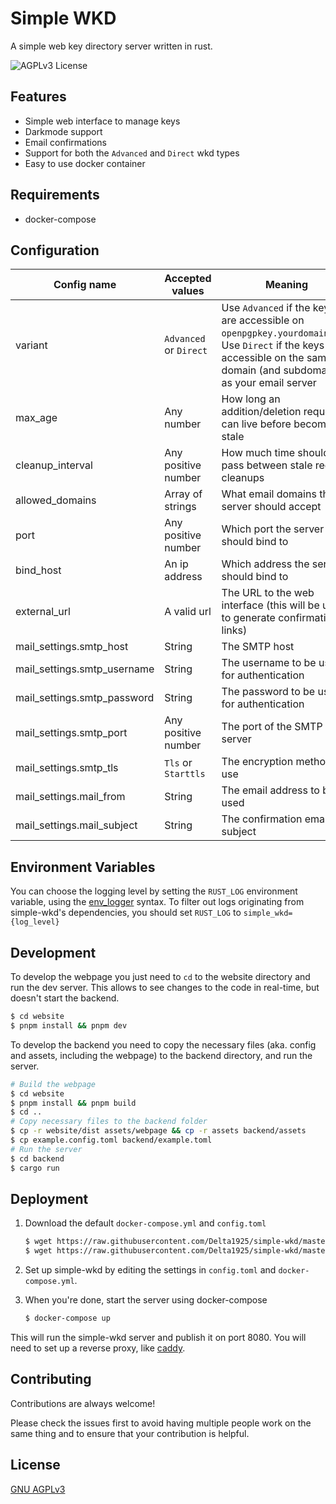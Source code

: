 
# Simple WKD

A simple web key directory server written in rust.


![AGPLv3 License](https://img.shields.io/badge/License-AGPL%20v3-blue.svg)


## Features

- Simple web interface to manage keys
- Darkmode support
- Email confirmations
- Support for both the `Advanced` and `Direct` wkd types
- Easy to use docker container


## Requirements

- docker-compose
## Configuration

Config name | Accepted values | Meaning
--- | --- | ---
variant | `Advanced` or `Direct` | Use `Advanced` if the keys are accessible on `openpgpkey.yourdomain.tld`; Use `Direct` if the keys are accessible on the same domain (and subdomain) as your email server
max_age | Any number | How long an addition/deletion request can live before becoming stale
cleanup_interval | Any positive number | How much time should pass between stale request cleanups
allowed_domains | Array of strings | What email domains this server should accept
port | Any positive number | Which port the server should bind to
bind_host | An ip address | Which address the server should bind to
external_url | A valid url | The URL to the web interface (this will be used to generate confirmation links) 
mail_settings.smtp_host | String | The SMTP host
mail_settings.smtp_username | String | The username to be used for authentication
mail_settings.smtp_password | String | The password to be used for authentication
mail_settings.smtp_port | Any positive number | The port of the SMTP server
mail_settings.smtp_tls | `Tls` or `Starttls` | The encryption method to use
mail_settings.mail_from | String | The email address to be used
mail_settings.mail_subject | String | The confirmation email's subject


## Environment Variables

You can choose the logging level by setting the `RUST_LOG` environment variable, using the [env_logger](https://docs.rs/env_logger/0.10.0/env_logger/#enabling-logging) syntax. To filter out logs originating from simple-wkd's dependencies, you should set `RUST_LOG` to `simple_wkd={log_level}`


## Development

To develop the webpage you just need to `cd` to the website directory and run the dev server. This allows to see changes to the code in real-time, but doesn't start the backend.
```bash
$ cd website
$ pnpm install && pnpm dev
```

To develop the backend you need to copy the necessary files (aka. config and assets, including the webpage) to the backend directory, and run the server.
```bash
# Build the webpage
$ cd website
$ pnpm install && pnpm build
$ cd ..
# Copy necessary files to the backend folder
$ cp -r website/dist assets/webpage && cp -r assets backend/assets 
$ cp example.config.toml backend/example.toml 
# Run the server
$ cd backend
$ cargo run
```


## Deployment

1. Download the default `docker-compose.yml` and `config.toml`

    ```bash
    $ wget https://raw.githubusercontent.com/Delta1925/simple-wkd/master/docker-compose.yml
    $ wget https://raw.githubusercontent.com/Delta1925/simple-wkd/master/example.config.toml -O config.toml
    ```

2. Set up simple-wkd by editing the settings in `config.toml` and `docker-compose.yml`.

3. When you're done, start the server using docker-compose

    ```bash
    $ docker-compose up
    ```

This will run the simple-wkd server and publish it on port 8080. You will need to set up a reverse proxy, like [caddy](https://caddyserver.com/). 


## Contributing

Contributions are always welcome!

Please check the issues first to avoid having multiple people work on the same thing and to ensure that your contribution is helpful.

## License

[GNU AGPLv3](https://choosealicense.com/licenses/agpl-3.0/)

